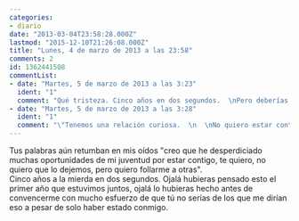```yaml
---
categories:
- diario
date: "2013-03-04T23:58:28.000Z"
lastmod: "2015-12-10T21:26:08.000Z"
title: "Lunes, 4 de marzo de 2013 a las 23:58"
comments: 2
id: 1362441508
commentList:
- date: "Martes, 5 de marzo de 2013 a las 3:23"
  ident: "1"
  comment: "Qué tristeza. Cinco años en dos segundos.  \nPero deberías contarlo todo. Deberías contar que cuando empezamos, a los 15, tú ya habías estado con otra gente, mientras que para mí eras la primera. Que ese primer año conviví con el fantasma de tu anterior amor, para disfrutar el siguiente compartiéndote ya sabes con quién (aunque mi porción fuera la más pequeña). Por si eso no hubiera sido suficiente, cuando lo arreglamos (porque te peleaste con esa persona) y yo te perdoné como pude, te largaste a 700 kilómetros. Tuve que volver a compartirte, y sólo pude arreglarlo largándome del trabajo y recorriéndome tres puntas de la península gastándome todo mi sueldo. Por supuesto, yo también tuve mi parte de culpa de que eso pasara, por haber estado distante. Luego ya parecía que nos iba mejor, salvo por lo de que hace nada te liaste con tu mejor amiga, pero es \"distinto\" a si lo hiciera yo, porque ella es una chica. Tú estás cumpliendo tus sueños, estudiando lo que te gusta, y me instas a mí a convertirme en un mueble en tu habitación, yéndome a vivir contigo y abandonando todo lo que pueda tener aquí y con la esperanza de que encuentre cualquier basura de trabajo esclavo, porque nada más importa.  \nSólo he intentado hacerte partícipe de mis pensamientos (esos que has reducido a \"follar con otras\", por mucho que te haya intentado explicar lo que me pasa), porque no me gusta tener secretos contigo.   \nY porque tú no los tienes para mí.  \n¿Pero sabes qué te digo? Que si tan poco han significado esos cinco años para que esto lo mande a la mierda... Pues dejaré que se vaya. Píntalo como quieras, cree que lo hago por follarme a todas las chicas del planeta, y también a los hombres. Píntame como el malo. Me la sopla de canto. Si tan frágil es todo lo bueno que he hecho por ti como para que lo derrumbe esta tontería, pienso que no merece la pena el esfuerzo. No haré más el imbécil.  \nPD: La próxima vez habla conmigo en vez de dirigirte a desconocidos.  \nTe quiero."
- date: "Martes, 5 de marzo de 2013 a las 3:28"
  ident: "1"
  comment: "\"Tenemos una relación curiosa.  \n  \nNo quiero estar contigo y te beso, quieres estar con otra y me besas mientras suspiras.  \nNo quiero estar contigo y cuando no nos vemos un día me pongo nerviosa, quieres estar con otra y me dices 3 o 4 veces al día que nos veamos para estudiar o para cualquier chorrada.  \nNo quiero estar contigo y me molesta que estés con otra, quieres estar con otra pero me ruegas que me vaya de viaje contigo.  \nNo quiero estar contigo pero creo que eres de las personas que me ha besado que mejor lo ha hecho y que más mariposas estomacales me ha proporcionado, quieres estar con otra pero siempre que estamos juntas vas buscando mis mimos constantemente y cuando los recibes se te aceleran la respiración y el puslo.  \n  \nCuriosa, ¿eh?\"  \n  \nPor dios, pero mira que llego a ser gilipollas eh. xDDDDDDDD, sólo puedo reírme de mí mismo."
---
```


Tus palabras aún retumban en mis oídos "creo que he desperdiciado muchas oportunidades de mi juventud por estar contigo, te quiero, no quiero que lo dejemos, pero quiero follarme a otras".  
Cinco años a la mierda en dos segundos. Ojalá hubieras pensado esto el primer año que estuvimos juntos, ojalá lo hubieras hecho antes de convencerme con mucho esfuerzo de que tú no serías de los que me dirían eso a pesar de solo haber estado conmigo.
